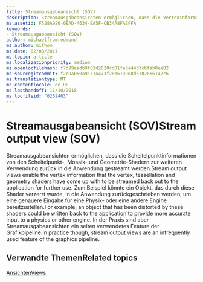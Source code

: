```yaml
---
title: Streamausgabeansicht (SOV)
description: Streamausgabeansichten ermöglichen, dass die Vertexinformationen von den Vertex-, Tessellation- und Hüllen-Shadern zur weiteren Verwendung zurück in die Anwendung gestreamt werden.
ms.assetid: F528A920-0EAD-4634-BA5F-CB34A8FAEFFA
keywords:
- Streamausgabeansicht (SOV)
author: michaelfromredmond
ms.author: mithom
ms.date: 02/08/2017
ms.topic: article
ms.localizationpriority: medium
ms.openlocfilehash: f7d99aadb9f83d2820cd81fa3a4433c6fab8ee82
ms.sourcegitcommit: f2c9a050a9137a473f28b613968d5782866142c6
ms.translationtype: MT
ms.contentlocale: de-DE
ms.lasthandoff: 11/10/2018
ms.locfileid: "6262463"
---
```

# <a name="stream-output-view-sov"></a><span data-ttu-id="4a274-104">Streamausgabeansicht (SOV)</span><span class="sxs-lookup"><span data-stu-id="4a274-104">Stream output view (SOV)</span></span>


<span data-ttu-id="4a274-105">Streamausgabeansichten ermöglichen, dass die Scheitelpunktinformationen von den Scheitelpunkt-, Mosaik- und Geometrie-Shadern zur weiteren Verwendung zurück in die Anwendung gestreamt werden.</span><span class="sxs-lookup"><span data-stu-id="4a274-105">Stream output views enable the vertex information that the vertex, tessellation and geometry shaders have come up with to be streamed back out to the application for further use.</span></span> <span data-ttu-id="4a274-106">Zum Beispiel könnte ein Objekt, das durch diese Shader verzerrt wurde, in die Anwendung zurückgeschrieben werden, um eine genauere Eingabe für eine Physik- oder eine andere Engine bereitzustellen.</span><span class="sxs-lookup"><span data-stu-id="4a274-106">For example, an object that has been distorted by these shaders could be written back to the application to provide more accurate input to a physics or other engine.</span></span> <span data-ttu-id="4a274-107">In der Praxis sind aber Streamausgabeansichten ein selten verwendetes Feature der Grafikpipeline.</span><span class="sxs-lookup"><span data-stu-id="4a274-107">In practice though, stream output views are an infrequently used feature of the graphics pipeline.</span></span>

## <a name="span-idrelated-topicsspanrelated-topics"></a><span data-ttu-id="4a274-108"><span id="related-topics"></span>Verwandte Themen</span><span class="sxs-lookup"><span data-stu-id="4a274-108"><span id="related-topics"></span>Related topics</span></span>


[<span data-ttu-id="4a274-109">Ansichten</span><span class="sxs-lookup"><span data-stu-id="4a274-109">Views</span></span>](views.md)

 

 





